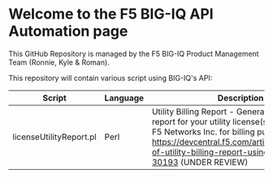 # Welcome to the F5 BIG-IQ API Automation page

This GitHub Repository is managed by the F5 BIG-IQ Product Management Team (Ronnie, Kyle & Roman).

This repository will contain various script using BIG-IQ's API:

Script | Language | Description
------------ | ------------- | -------------
licenseUtilityReport.pl | Perl | Utility Billing Report - Generate a usage report for your utility license(s) and provide to F5 Networks Inc. for billing purposes. https://devcentral.f5.com/articles/generation-of-utility-billing-report-using-big-iqs-api-30193 (UNDER REVIEW)
